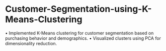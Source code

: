 # Customer-Segmentation-using-K-Means-Clustering
• Implemented K-Means clustering for customer segmentation based on purchasing behavior and demographics.  • Visualized clusters using PCA for dimensionality reduction.

